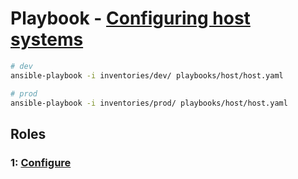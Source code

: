 # Playbook - [Configuring host systems](.)

```sh
# dev
ansible-playbook -i inventories/dev/ playbooks/host/host.yaml
```

```sh
# prod
ansible-playbook -i inventories/prod/ playbooks/host/host.yaml
```

## Roles

### 1: [Configure](configure)
